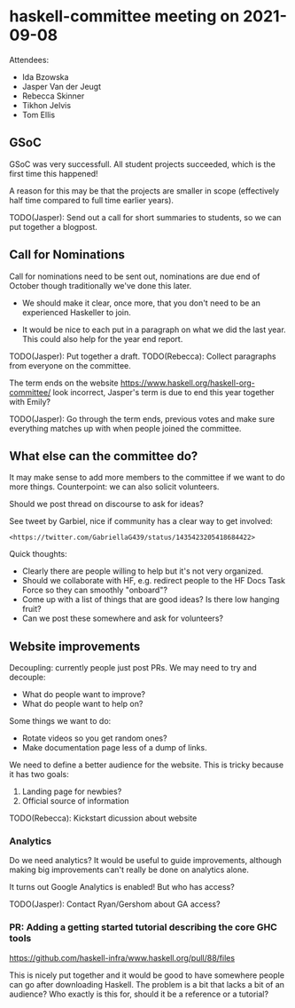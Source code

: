 # haskell-committee meeting on 2021-09-08

Attendees:

 -  Ida Bzowska
 -  Jasper Van der Jeugt
 -  Rebecca Skinner
 -  Tikhon Jelvis
 -  Tom Ellis

## GSoC

GSoC was very successfull.  All student projects succeeded, which is the first
time this happened!

A reason for this may be that the projects are smaller in scope (effectively
half time compared to full time earlier years).

TODO(Jasper): Send out a call for short summaries to students, so we can put
together a blogpost.

## Call for Nominations

Call for nominations need to be sent out, nominations are due end of October
though traditionally we've done this later.

 *  We should make it clear, once more, that you don't need to be an
    experienced Haskeller to join.

 *  It would be nice to each put in a paragraph on what we did the last
    year.  This could also help for the year end report.

TODO(Jasper): Put together a draft.
TODO(Rebecca): Collect paragraphs from everyone on the committee.

The term ends on the website <https://www.haskell.org/haskell-org-committee/>
look incorrect, Jasper's term is due to end this year together with Emily?

TODO(Jasper): Go through the term ends, previous votes and make sure everything
matches up with when people joined the committee.

## What else can the committee do?

It may make sense to add more members to the committee if we want to do more
things.  Counterpoint: we can also solicit volunteers.

Should we post thread on discourse to ask for ideas?

See tweet by Garbiel, nice if community has a clear way to get involved:

    <https://twitter.com/GabriellaG439/status/1435423205418684422>

Quick thoughts:

 *  Clearly there are people willing to help but it's not very organized.
 *  Should we collaborate with HF, e.g. redirect people to
    the HF Docs Task Force so they can smoothly "onboard"?
 *  Come up with a list of things that are good ideas?  Is there low hanging
    fruit?
 *  Can we post these somewhere and ask for volunteers?

## Website improvements

Decoupling: currently people just post PRs.  We may need to try and decouple:

 *  What do people want to improve?
 *  What do people want to help on?

Some things we want to do:

 *  Rotate videos so you get random ones?
 *  Make documentation page less of a dump of links.

We need to define a better audience for the website.  This is tricky because
it has two goals:

1.  Landing page for newbies?
2.  Official source of information

TODO(Rebecca): Kickstart dicussion about website

### Analytics

Do we need analytics?  It would be useful to guide improvements, although
making big improvements can't really be done on analytics alone.

It turns out Google Analytics is enabled!  But who has access?

TODO(Jasper): Contact Ryan/Gershom about GA access?

### PR: Adding a getting started tutorial describing the core GHC tools

<https://github.com/haskell-infra/www.haskell.org/pull/88/files>

This is nicely put together and it would be good to have somewhere people
can go after downloading Haskell.  The problem is a bit that lacks a bit
of an audience?  Who exactly is this for, should it be a reference or a
tutorial?
